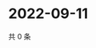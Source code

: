 # 2022-09-11

共 0 条

<!-- BEGIN WEIBO -->
<!-- 最后更新时间 Sun Sep 11 2022 11:25:34 GMT+0800 (China Standard Time) -->

<!-- END WEIBO -->
